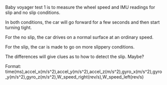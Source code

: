 Baby voyager test 1 is to measure the wheel speed and IMU readings for slip and no slip conditions.

In both conditions, the car will go forward for a few seconds and then start turning tight.

For the no slip, the car drives on a normal surface at an ordinary speed.

For the slip, the car is made to go on more slippery conditions.

The differences will give clues as to how to detect the slip. Maybe?

Format:
time(ms),accel_x(m/s^2),accel_y(m/s^2),accel_z(m/s^2),gyro_x(m/s^2),gyro_y(m/s^2),gyro_z(m/s^2),W_speed_right(rev/s),W_speed_left(rev/s)